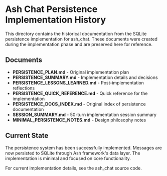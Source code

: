 # Ash Chat Persistence Implementation History

This directory contains the historical documentation from the SQLite persistence implementation for ash_chat. These documents were created during the implementation phase and are preserved here for reference.

## Documents

- **PERSISTENCE_PLAN.md** - Original implementation plan
- **PERSISTENCE_SUMMARY.md** - Implementation details and decisions
- **PERSISTENCE_LESSONS_LEARNED.md** - Post-implementation reflections
- **PERSISTENCE_QUICK_REFERENCE.md** - Quick reference for the implementation
- **PERSISTENCE_DOCS_INDEX.md** - Original index of persistence documentation
- **SESSION_SUMMARY.md** - 50-turn implementation session summary
- **MINIMAL_PERSISTENCE_NOTES.md** - Design philosophy notes

## Current State

The persistence system has been successfully implemented. Messages are now persisted to SQLite through Ash framework's data layer. The implementation is minimal and focused on core functionality.

For current implementation details, see the ash_chat source code.